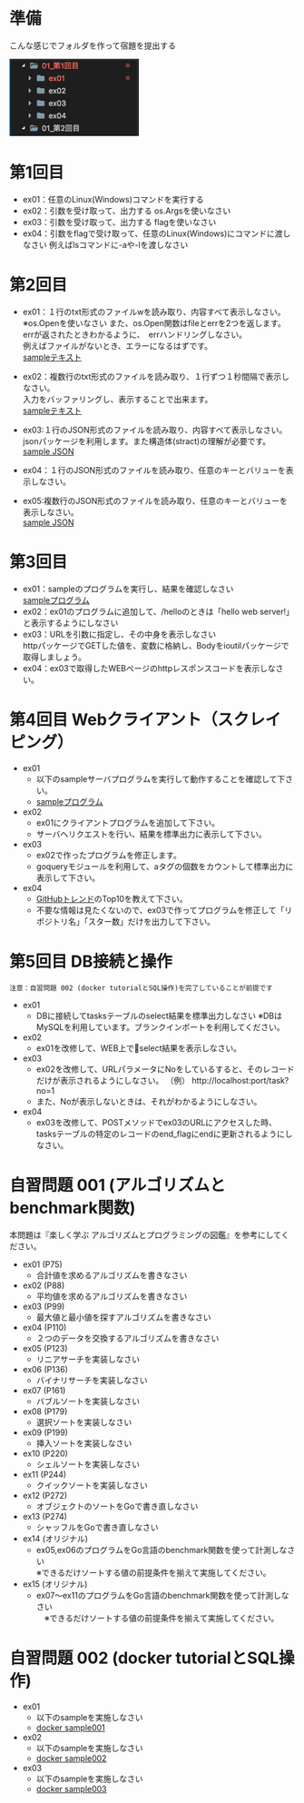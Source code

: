 # 準備
こんな感じでフォルダを作って宿題を提出する

![](/images/2018-11-19-20-29-53.png)


# 第1回目
- ex01：任意のLinux(Windows)コマンドを実行する
- ex02：引数を受け取って、出力する os.Argsを使いなさい
- ex03：引数を受け取って、出力する flagを使いなさい
- ex04：引数をflagで受け取って、任意のLinux(Windows)にコマンドに渡しなさい
例えばlsコマンドに-aや-lを渡しなさい

# 第2回目
- ex01：１行のtxt形式のファイルwを読み取り、内容すべて表示しなさい。   
※os.Openを使いなさい
また、os.Open関数はfileとerrを2つを返します。
errが返されたときわかるように、　errハンドリングしなさい。   
例えばファイルがないとき、エラーになるはずです。   
[sampleテキスト](/sample/sample002/kon.txt)   

- ex02：複数行のtxt形式のファイルを読み取り、１行ずつ１秒間隔で表示しなさい。   
入力をバッファリングし、表示することで出来ます。   
[sampleテキスト](/sample/sample002/all.txt)   

- ex03:１行のJSON形式のファイルを読み取り、内容すべて表示しなさい。   
jsonパッケージを利用します。また構造体(stract)の理解が必要です。   
[sample JSON](/sample/sample002/kon.json)   

- ex04：１行のJSON形式のファイルを読み取り、任意のキーとバリューを表示しなさい。   
- ex05:複数行のJSON形式のファイルを読み取り、任意のキーとバリューを表示しなさい。   
[sample JSON](/sample/sample002/go_study_member.json)   

# 第3回目
- ex01：sampleのプログラムを実行し、結果を確認しなさい   
[sampleプログラム](/sample/sample001)
- ex02：ex01のプログラムに追加して、/helloのときは「hello web server!」と表示するようにしなさい   
- ex03：URLを引数に指定し、その中身を表示しなさい   
httpパッケージでGETした値を、変数に格納し、Bodyをioutilパッケージで取得しましょう。   
- ex04：ex03で取得したWEBページのhttpレスポンスコードを表示しなさい。   


# 第4回目 Webクライアント（スクレイピング）
- ex01
  - 以下のsampleサーバプログラムを実行して動作することを確認して下さい。
  - [sampleプログラム](/sample/sample004)
- ex02
  - ex01にクライアントプログラムを追加して下さい。
  - サーバへリクエストを行い、結果を標準出力に表示して下さい。   
- ex03
  - ex02で作ったプログラムを修正します。
  - goqueryモジュールを利用して、aタグの個数をカウントして標準出力に表示して下さい。
- ex04
  - [GitHubトレンド](https://github.com/trending)のTop10を教えて下さい。
  - 不要な情報は見たくないので、ex03で作ってプログラムを修正して「リポジトリ名」「スター数」だけを出力して下さい。

# 第5回目 DB接続と操作
`注意：自習問題 002 (docker tutorialとSQL操作)を完了していることが前提です`  
- ex01
  - DBに接続してtasksテーブルのselect結果を標準出力しなさい
  ※DBはMySQLを利用しています。ブランクインポートを利用してください。
- ex02
  - ex01を改修して、WEB上でselect結果を表示しなさい。
- ex03 
  - ex02を改修して、URLパラメータにNoをしているすると、そのレコードだけが表示されるようにしなさい。
  （例） http://localhost:port/task?no=1
  - また、Noが表示しないときは、それがわかるようにしなさい。
- ex04
  - ex03を改修して、POSTメソッドでex03のURLにアクセスした時、tasksテーブルの特定のレコードのend_flagにendに更新されるようにしなさい。

# 自習問題 001 (アルゴリズムとbenchmark関数)
本問題は『楽しく学ぶ アルゴリズムとプログラミングの図鑑』を参考にしてください。
- ex01 (P75)
  - 合計値を求めるアルゴリズムを書きなさい
- ex02 (P88)
  - 平均値を求めるアルゴリズムを書きなさい
- ex03 (P99)
  - 最大値と最小値を探すアルゴリズムを書きなさい
- ex04 (P110)
  - ２つのデータを交換するアルゴリズムを書きなさい
- ex05 (P123)
  - リニアサーチを実装しなさい
- ex06 (P136)
  - バイナリサーチを実装しなさい
- ex07 (P161)
  - バブルソートを実装しなさい
- ex08 (P179)
  - 選択ソートを実装しなさい
- ex09 (P199)
  - 挿入ソートを実装しなさい
- ex10 (P220)
  - シェルソートを実装しなさい
- ex11 (P244)
  - クイックソートを実装しなさい
- ex12 (P272)
  - オブジェクトのソートをGoで書き直しなさい
- ex13 (P274)
  - シャッフルをGoで書き直しなさい
- ex14 (オリジナル)
  - ex05,ex06のプログラムをGo言語のbenchmark関数を使って計測しなさい  
  ※できるだけソートする値の前提条件を揃えて実施してください。
- ex15 (オリジナル)
  - ex07〜ex11のプログラムをGo言語のbenchmark関数を使って計測しなさい  
　※できるだけソートする値の前提条件を揃えて実施してください。

# 自習問題 002 (docker tutorialとSQL操作)
- ex01
  - 以下のsampleを実施しなさい
  - [docker sample001](/docker/sample001)
- ex02
  - 以下のsampleを実施しなさい
  - [docker sample002](/docker/sample002)
- ex03
  - 以下のsampleを実施しなさい
  - [docker sample003](/docker/sample003)




